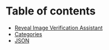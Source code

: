 # Table of contents

* [Reveal Image Verification Assistant](README.md)
* [Categories](categories.md)
* [JSON](json.md)
